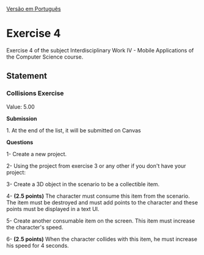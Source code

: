 [Versão em Português](README.md)

# Exercise 4

Exercise 4 of the subject Interdisciplinary Work IV - Mobile Applications of the Computer Science course.

## Statement

### Collisions Exercise

Value: 5.00

**Submission**

1\. At the end of the list, it will be submitted on Canvas

**Questions**

1- Create a new project.

2- Using the project from exercise 3 or any other if you don't have your project:

3- Create a 3D object in the scenario to be a collectible item.

4- **(2.5 points)** The character must consume this item from the scenario. The item must be destroyed and must add points to the character and these points must be displayed in a text UI.

5- Create another consumable item on the screen. This item must increase the character's speed.

6- **(2.5 points)** When the character collides with this item, he must increase his speed for 4 seconds.
